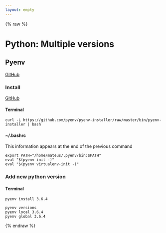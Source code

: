 ```yaml
---
layout: empty
---
```


{% raw %}

# Python: Multiple versions

## Pyenv
[GitHub](https://github.com/pyenv/pyenv)

### Install
[GitHub](https://github.com/pyenv/pyenv-installer)
#### Terminal
```
curl -L https://github.com/pyenv/pyenv-installer/raw/master/bin/pyenv-installer | bash
```

#### ~/.bashrc
This information appears at the end of the previous command
```
export PATH="/home/mateus/.pyenv/bin:$PATH"
eval "$(pyenv init -)"
eval "$(pyenv virtualenv-init -)"
```

### Add new python version
#### Terminal
```
pyenv install 3.6.4

pyenv versions
pyenv local 3.6.4
pyenv global 3.6.4
```

{% endraw %}

